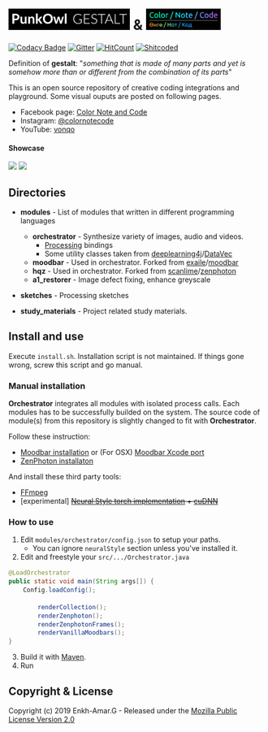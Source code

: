 # <img height="42px" src="https://github.com/punkowl/gestalt/blob/master/public/gestalt-logo.png" /> & <img height="42px" src="https://github.com/punkowl/gestalt/blob/master/public/cnc-logo.png" />


[![Codacy Badge][codacy-badge]][codacy]
[![Gitter][gitter-badge]][gitter]
[![HitCount][hit-badge]][hit]
[![Shitcoded][ulaanbaatar-badge]][ub-wiki]

Definition of **gestalt**: "*something that is made of many parts and yet is somehow more than or different from the combination of its parts*"

This is an open source repository of creative coding integrations and playground. Some visual ouputs are posted on following pages.

* Facebook page: [Color Note and Code](https://www.facebook.com/colornotecode/)
* Instagram: [@colornotecode](https://www.instagram.com/colornotecode/)
* YouTube: [vonqo](https://www.youtube.com/channel/UCGmwCteDtjSBGco4qqs1QIQ/)

#### Showcase
[<img src="https://img.youtube.com/vi/Z6x50-Gg3c0/maxresdefault.jpg" width="30%">](https://youtu.be/Z6x50-Gg3c0)
[<img src="https://img.youtube.com/vi/pM8h-2b6zzM/maxresdefault.jpg" width="30%">](https://youtu.be/pM8h-2b6zzM)

## Directories
* **modules** - List of modules that written in different programming languages
    * **orchestrator** - Synthesize variety of images, audio and videos.
		* [Processing](https://github.com/processing) bindings
		* Some utility classes taken from [deeplearning4j](https://github.com/deeplearning4j)/[DataVec](https://github.com/deeplearning4j/DataVec)
    * **moodbar** - Used in orchestrator. Forked from [exaile](https://github.com/exaile)/[moodbar](https://github.com/exaile/moodbar) 
    * **hqz** - Used in orchestrator. Forked from [scanlime](https://github.com/scanlime)/[zenphoton](https://github.com/scanlime/zenphoton) 
    * **a1_restorer** - Image defect fixing, enhance greyscale

* **sketches** - Processing sketches
* **study_materials** - Project related study materials.

## Install and use
Execute ```install.sh```. Installation script is not maintained. If things gone wrong, screw this script and go manual.

### Manual installation
**Orchestrator** integrates all modules with isolated process calls. Each modules has to be successfully builded on the system. The source code of module(s) from this repository is slightly changed to fit with **Orchestrator**. 
 
Follow these instruction:
* [Moodbar installation](https://github.com/PunkOwl/gestalt/tree/master/modules/moodbar) or (For OSX) [Moodbar Xcode port](https://github.com/PunkOwl/gestalt/tree/master/modules/moodbar-xcode)
* [ZenPhoton installaton](https://github.com/PunkOwl/gestalt/tree/master/modules/zenphoton/hqz)

And install these third party tools:
* [FFmpeg](https://www.ffmpeg.org/)
* [experimental] ~~[Neural Style torch implementation](https://github.com/jcjohnson/neural-style) + [cuDNN](https://developer.nvidia.com/cudnn)~~


### How to use
1. Edit ```modules/orchestrator/config.json``` to setup your paths.
	* You can ignore ```neuralStyle``` section unless you've installed it.
2. Edit and freestyle your ```src/.../Orchestrator.java```
```java
@LoadOrchestrator
public static void main(String args[]) {
	Config.loadConfig();

        renderCollection();
        renderZenphoton();
        renderZenphotonFrames();
        renderVanillaMoodbars();
}
```
3. Build it with [Maven](https://maven.apache.org/). 
4. Run

## Copyright & License
Copyright (c) 2019 Enkh-Amar.G - Released under the [Mozilla Public License Version 2.0](LICENSE)

[gestalt-logo]: https://github.com/lupino22/gestalt/blob/master/public/logo.png
[codacy-badge]: https://api.codacy.com/project/badge/Grade/5085d2cd13a245a0af21f85f48ae23a9
[codacy]: https://www.codacy.com/app/lupino22/gestalt?utm_source=github.com&amp;utm_medium=referral&amp;utm_content=lupino22/gestalt&amp;utm_campaign=Badge_Grade
[hit-badge]: http://hits.dwyl.io/vonqo/gestalt.svg
[hit]: http://hits.dwyl.io/vonqo/gestalt
[gitter-badge]: https://badges.gitter.im/punkowl-gestalt/community.svg
[gitter]: https://gitter.im/punkowl-gestalt/community?utm_source=badge&utm_medium=badge&utm_campaign=pr-badge
[ulaanbaatar-badge]: https://img.shields.io/badge/shitcoded%20in-%F0%9F%87%B2%F0%9F%87%B3ulaanbaatar-brightgreen.svg
[ub-wiki]: https://en.wikipedia.org/wiki/Ulaanbaatar
